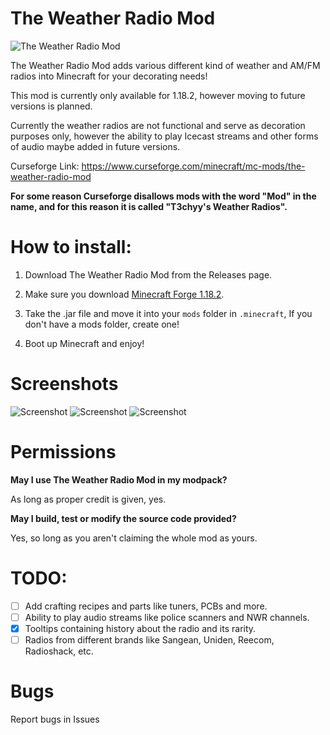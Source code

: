# The Weather Radio Mod

![The Weather Radio Mod](wxmod.png)

The Weather Radio Mod adds various different kind of weather and AM/FM radios into Minecraft for your decorating needs!

This mod is currently only available for 1.18.2, however moving to future versions is planned.

Currently the weather radios are not functional and serve as decoration purposes only, however the ability to play Icecast streams and other forms of audio maybe added in future versions.

Curseforge Link:
https://www.curseforge.com/minecraft/mc-mods/the-weather-radio-mod

**For some reason Curseforge disallows mods with the word "Mod" in the name, and for this reason it is called "T3chyy's Weather Radios".**

# How to install:

1. Download The Weather Radio Mod from the Releases page.

2. Make sure you download [Minecraft Forge 1.18.2](https://files.minecraftforge.net/net/minecraftforge/forge/index_1.18.2.html).

2. Take the .jar file and move it into your ``mods`` folder in ``.minecraft``, 
If you don't have a mods folder, create one!

3. Boot up Minecraft and enjoy!

# Screenshots
![Screenshot](screenshot3.png)
![Screenshot](screenshot1.png)
![Screenshot](screenshot2.png)

# Permissions

**May I use The Weather Radio Mod in my modpack?**

As long as proper credit is given, yes.

**May I build, test or modify the source code provided?**

Yes, so long as you aren't claiming the whole mod as yours.

# TODO:
- [ ] Add crafting recipes and parts like tuners, PCBs and more.
- [ ] Ability to play audio streams like police scanners and NWR channels.
- [x] Tooltips containing history about the radio and its rarity.
- [ ] Radios from different brands like Sangean, Uniden, Reecom, Radioshack, etc.

# Bugs

Report bugs in Issues
